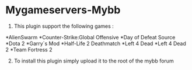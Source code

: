 Mygameservers-Mybb
==================
1. This plugin support the following games :

*AlienSwarm
*Counter-Strike:Global Offensive
*Day of Defeat Source
*Dota 2
*Garry`s Mod
*Half-Life 2 Deathmatch
*Left 4 Dead
*Left 4 Dead 2
*Team Fortress 2



2. To install this plugin simply upload it to the root of the mybb forum
